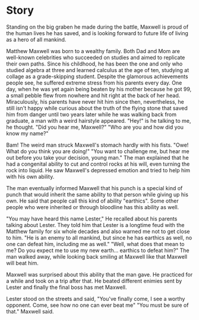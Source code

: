 # Story

Standing on the big graben he made during the battle, Maxwell is proud of the human lives he has
saved, and is looking forward to future life of living as a hero of all mankind.

Matthew Maxwell was born to a wealthy family. Both Dad and Mom are well-known celebrities who succeeded on studies and aimed to replicate their own paths. Since his childhood, he has been the
one and only who studied algebra at three and learned calculus at the age of ten, studying at collage as a grade-skipping student. Despite the glamorous achievements people see, he suffered extreme stress from his parents every day. One day, when he was yet again being beaten by his mother because he got 99, a small pebble flew from nowhere and hit right at the back of her head. Miraculously, his parents have never hit him since then, nevertheless, he still isn't happy while curious about the truth of the flying stone that saved him from danger until two years later while he was walking back from graduate, a man with a weird hairstyle appeared. "Hey!" is he talking to me, he thought. "Did you hear me, Maxwell?" "Who are you and how did you know my name?"

Bam! The weird man struck Maxwell's stomach hardly with his fists. "Owe! What do you think you are doing!" "You want to challenge me, but hear me out before you take your decision, young man." The man explained that he had a congenital ability to cut and control rocks at his will, even turning the rock into liquid. He saw Maxwell's depressed emotion and tried to help him with his own ability.

The man eventually informed Maxwell that his punch is a special kind of punch that would inherit the
same ability to that person while giving up his own. He said that people call this kind of ability
"earthics". Some other people who were inherited or through bloodline has this ability as well.

"You may have heard this name Lester," He recalled about his parents talking about Lester. They told
him that Lester is a longtime feud with the Matthew family for six whole decades and also warned me
not to get close to him. "He is an enemy to all mankind, but since he has earthics as well, no one
can defeat him, including me as well." "Well, what does that mean to me? Do you expect me to use my
new earth… earthics to defeat him?" The man walked away, while looking back smiling at Maxwell like
that Maxwell will beat him.

Maxwell was surprised about this ability that the man gave. He practiced for a while and took on a
trip after that. He beated different enimies sent by Lester and finally the final boss has met
Maxwell.

Lester stood on the streets and said, "You've finally come, I see a worthy opponent. Come, see how
no one can ever beat me" "You must be sure of that." Maxwell said.
